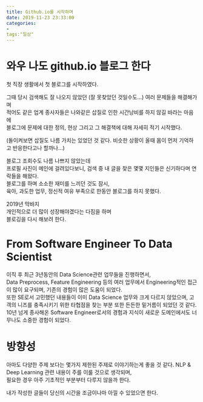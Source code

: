 ```yaml
---
title: Github.io를 시작하며
date: 2019-11-23 23:33:00
categories:
- 
tags:"일상"
---
```


# 와우 나도 github.io 블로그 한다

첫 직장 생활에서 첫 블로그를 시작하였다.

그때 당시 검색해도 잘 나오지 않았던 (잘 못찾았던 것일수도...) 여러 문제들을 해결해가며 <br/>
적어도 같은 업계 종사자들은 나와같은 삽질로 인한 시간낭비를 하지 않길 바라는 마음에<br/>
블로그에 문제에 대한 정의, 현상 그리고 그 해결책에 대해 자세히 적기 시작했다.<br/>

(돌이켜보면 삽질도 나름 가치는 있었던 것 같다. 비슷한 상황이 올때 몸이 먼저 기억하고 반응한다고나 할까나...)

블로그 조회수도 나름 나쁘지 않았는데<br/>
프로필 사진이 메인에 걸려있다보니, 검색 중 내 글을 찾은 몇몇 지인들은 신기하다며 연락들을 해왔다.<br/>
블로그를 하며 소소한 재미를 느끼던 것도 잠시,<br/>
육아, 과도한 업무, 정신적 여유 부족으로 한동안 블로그를 하지 못했다.<br/>

2019년 막바지<br/>
개인적으로 더 많이 성장해야겠다는 다짐을 하며<br/>
블로깅을 다시 해보려 한다.


# From Software Engineer To Data Scientist

이직 후 최근 3년동안의 Data Science관련 업무들을 진행하면서, <br/>
Data Preprocess, Feature Engineering 등의 여러 업무에서 Engineering적인 접근이 많이 요구되며, 기존의 경험이 많은 도움이 되었다.<br/>
또한 SE로서 고민했던 내용들이 이미 Data Science 업무와 크게 다르지 않았으며, 고객의 니즈를 충족시키기 위한 타협점을 찾는 부분 또한 든든한 밑거름이 되었던 것 같다.
10년 넘게 종사해온 Software Engineer로서의 경험과 지식이 새로운 도메인에서도 너무나도 소중한 경험이 되었다.

# 방향성
아마도 다양한 주제 보다는 몇가지 제한된 주제로 이야기하는게 좋을 것 같다.
NLP & Deep Learning 관련 내용이 주를 이룰 것으로 생각되며,<br/>
필요한 경우 아주 기초적인 부분부터 다루지 않을까 한다.

내가 작성한 글들이 당신의 시간을 조금이나마 아낄 수 있었으면 한다.

